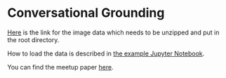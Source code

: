 # Conversational Grounding

[Here](https://drive.google.com/file/d/14n06PPX317l_egj5rCFOltNYQDhDA_41/view?usp=sharing) is the link for the image data which needs to be unzipped and put in the root directory.

How to load the data is described in [the example Jupyter Notebook](examples.ipynb).

You can find the meetup paper [here](papers/meetup_semdial19.pdf).
